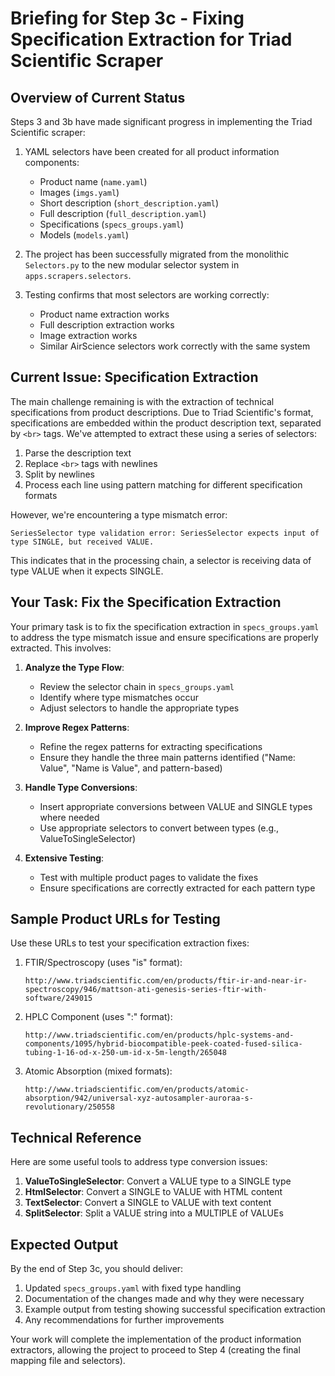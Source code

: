 # Briefing for Step 3c - Fixing Specification Extraction for Triad Scientific Scraper

## Overview of Current Status

Steps 3 and 3b have made significant progress in implementing the Triad Scientific scraper:

1. YAML selectors have been created for all product information components:
   - Product name (`name.yaml`)
   - Images (`imgs.yaml`)
   - Short description (`short_description.yaml`) 
   - Full description (`full_description.yaml`)
   - Specifications (`specs_groups.yaml`)
   - Models (`models.yaml`)

2. The project has been successfully migrated from the monolithic `Selectors.py` to the new modular selector system in `apps.scrapers.selectors`.

3. Testing confirms that most selectors are working correctly:
   - Product name extraction works
   - Full description extraction works
   - Image extraction works
   - Similar AirScience selectors work correctly with the same system

## Current Issue: Specification Extraction

The main challenge remaining is with the extraction of technical specifications from product descriptions. Due to Triad Scientific's format, specifications are embedded within the product description text, separated by `<br>` tags. We've attempted to extract these using a series of selectors:

1. Parse the description text
2. Replace `<br>` tags with newlines
3. Split by newlines
4. Process each line using pattern matching for different specification formats

However, we're encountering a type mismatch error:

```
SeriesSelector type validation error: SeriesSelector expects input of type SINGLE, but received VALUE.
```

This indicates that in the processing chain, a selector is receiving data of type VALUE when it expects SINGLE.

## Your Task: Fix the Specification Extraction

Your primary task is to fix the specification extraction in `specs_groups.yaml` to address the type mismatch issue and ensure specifications are properly extracted. This involves:

1. **Analyze the Type Flow**: 
   - Review the selector chain in `specs_groups.yaml`
   - Identify where type mismatches occur
   - Adjust selectors to handle the appropriate types

2. **Improve Regex Patterns**:
   - Refine the regex patterns for extracting specifications
   - Ensure they handle the three main patterns identified ("Name: Value", "Name is Value", and pattern-based)

3. **Handle Type Conversions**:
   - Insert appropriate conversions between VALUE and SINGLE types where needed
   - Use appropriate selectors to convert between types (e.g., ValueToSingleSelector)

4. **Extensive Testing**:
   - Test with multiple product pages to validate the fixes
   - Ensure specifications are correctly extracted for each pattern type

## Sample Product URLs for Testing

Use these URLs to test your specification extraction fixes:

1. FTIR/Spectroscopy (uses "is" format): 
   ```
   http://www.triadscientific.com/en/products/ftir-ir-and-near-ir-spectroscopy/946/mattson-ati-genesis-series-ftir-with-software/249015
   ```

2. HPLC Component (uses ":" format): 
   ```
   http://www.triadscientific.com/en/products/hplc-systems-and-components/1095/hybrid-biocompatible-peek-coated-fused-silica-tubing-1-16-od-x-250-um-id-x-5m-length/265048
   ```

3. Atomic Absorption (mixed formats): 
   ```
   http://www.triadscientific.com/en/products/atomic-absorption/942/universal-xyz-autosampler-auroraa-s-revolutionary/250558
   ```

## Technical Reference

Here are some useful tools to address type conversion issues:

1. **ValueToSingleSelector**: Convert a VALUE type to a SINGLE type
2. **HtmlSelector**: Convert a SINGLE to VALUE with HTML content
3. **TextSelector**: Convert a SINGLE to VALUE with text content
4. **SplitSelector**: Split a VALUE string into a MULTIPLE of VALUEs

## Expected Output

By the end of Step 3c, you should deliver:

1. Updated `specs_groups.yaml` with fixed type handling
2. Documentation of the changes made and why they were necessary
3. Example output from testing showing successful specification extraction
4. Any recommendations for further improvements

Your work will complete the implementation of the product information extractors, allowing the project to proceed to Step 4 (creating the final mapping file and selectors). 